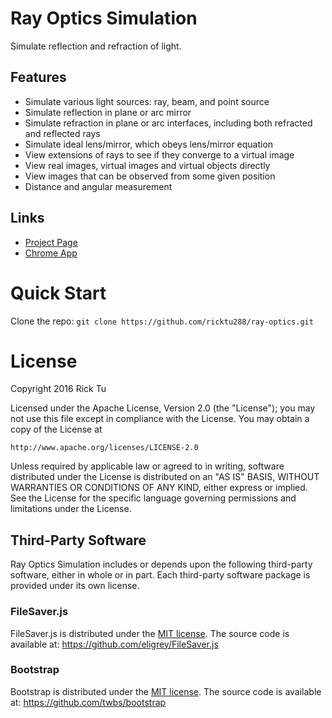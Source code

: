 # Ray Optics Simulation
Simulate reflection and refraction of light.
## Features
- Simulate various light sources: ray, beam, and point source
- Simulate reflection in plane or arc mirror
- Simulate refraction in plane or arc interfaces, including both refracted and reflected rays
- Simulate ideal lens/mirror, which obeys lens/mirror equation
- View extensions of rays to see if they converge to a virtual image
- View real images, virtual images and virtual objects directly
- View images that can be observed from some given position
- Distance and angular measurement

## Links
- [Project Page](https://ricktu288.github.io/ray-optics/)
- [Chrome App](https://chrome.google.com/webstore/detail/ray-optics-simulation/egamlemiidmmmcccadndbjjihkcfiobh)

# Quick Start

Clone the repo: `git clone https://github.com/ricktu288/ray-optics.git`


# License
Copyright 2016 Rick Tu

Licensed under the Apache License, Version 2.0 (the "License");
you may not use this file except in compliance with the License.
You may obtain a copy of the License at

    http://www.apache.org/licenses/LICENSE-2.0

Unless required by applicable law or agreed to in writing, software
distributed under the License is distributed on an "AS IS" BASIS,
WITHOUT WARRANTIES OR CONDITIONS OF ANY KIND, either express or implied.
See the License for the specific language governing permissions and
limitations under the License.

## Third-Party Software

Ray Optics Simulation includes or depends upon the following third-party software, either in whole or in part. Each third-party software package is provided under its own license.

### FileSaver.js

FileSaver.js is distributed under the [MIT license](https://github.com/eligrey/FileSaver.js/blob/master/LICENSE.md).
The source code is available at: https://github.com/eligrey/FileSaver.js

### Bootstrap

Bootstrap is distributed under the [MIT license](https://raw.githubusercontent.com/twbs/bootstrap/master/LICENSE).
The source code is available at: https://github.com/twbs/bootstrap
